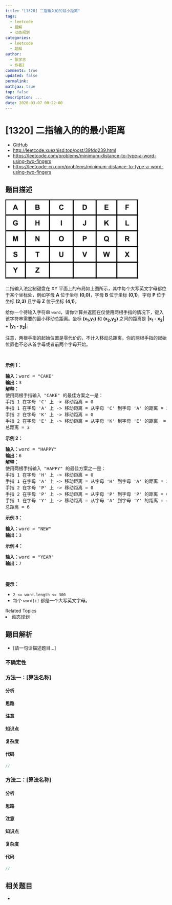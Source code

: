 ```yaml
---
title: "[1320] 二指输入的的最小距离"
tags:
  - leetcode
  - 题解
  - 动态规划
categories:
  - leetcode
  - 题解
author:
  - 张学志
  - 作者2
comments: true
updated: false
permalink:
mathjax: true
top: false
description: ...
date: 2020-03-07 00:22:00
---
```



# [1320] 二指输入的的最小距离
* [GitHub](https://github.com/algoboy101/LeetCodeCrowdsource/tree/master/_posts/QA/%5B1320%5D%20%E4%BA%8C%E6%8C%87%E8%BE%93%E5%85%A5%E7%9A%84%E7%9A%84%E6%9C%80%E5%B0%8F%E8%B7%9D%E7%A6%BB.md)
* http://leetcode.xuezhisd.top/post/39fdd239.html
* https://leetcode.com/problems/minimum-distance-to-type-a-word-using-two-fingers
* https://leetcode-cn.com/problems/minimum-distance-to-type-a-word-using-two-fingers


## 题目描述

<p><img alt="" src="https://raw.githubusercontent.com/algoboy101/LeetCodeCrowdsource/master/imgs/leetcode_keyboard.png" style="height: 250px; width: 417px;"></p>

<p>二指输入法定制键盘在 XY 平面上的布局如上图所示，其中每个大写英文字母都位于某个坐标处，例如字母&nbsp;<strong>A</strong>&nbsp;位于坐标&nbsp;<strong>(0,0)</strong>，字母&nbsp;<strong>B</strong>&nbsp;位于坐标&nbsp;<strong>(0,1)</strong>，字母&nbsp;<strong>P</strong>&nbsp;位于坐标&nbsp;<strong>(2,3)</strong>&nbsp;且字母 <strong>Z</strong>&nbsp;位于坐标&nbsp;<strong>(4,1)</strong>。</p>

<p>给你一个待输入字符串&nbsp;<code>word</code>，请你计算并返回在仅使用两根手指的情况下，键入该字符串需要的最小移动总距离。坐标&nbsp;<strong>(x<sub>1</sub>,y<sub>1</sub>)</strong> 和 <strong>(x<sub>2</sub>,y<sub>2</sub>)</strong> 之间的距离是&nbsp;<strong>|x<sub>1</sub> - x<sub>2</sub>| + |y<sub>1</sub> - y<sub>2</sub>|</strong>。&nbsp;</p>

<p>注意，两根手指的起始位置是零代价的，不计入移动总距离。你的两根手指的起始位置也不必从首字母或者前两个字母开始。</p>

<p>&nbsp;</p>

<p><strong>示例 1：</strong></p>

<pre><strong>输入：</strong>word = &quot;CAKE&quot;
<strong>输出：</strong>3
<strong>解释： 
</strong>使用两根手指输入 &quot;CAKE&quot; 的最佳方案之一是： 
手指 1 在字母 &#39;C&#39; 上 -&gt; 移动距离 = 0 
手指 1 在字母 &#39;A&#39; 上 -&gt; 移动距离 = 从字母 &#39;C&#39; 到字母 &#39;A&#39; 的距离 = 2 
手指 2 在字母 &#39;K&#39; 上 -&gt; 移动距离 = 0 
手指 2 在字母 &#39;E&#39; 上 -&gt; 移动距离 = 从字母 &#39;K&#39; 到字母 &#39;E&#39; 的距离  = 1 
总距离 = 3
</pre>

<p><strong>示例 2：</strong></p>

<pre><strong>输入：</strong>word = &quot;HAPPY&quot;
<strong>输出：</strong>6
<strong>解释： </strong>
使用两根手指输入 &quot;HAPPY&quot; 的最佳方案之一是：
手指 1 在字母 &#39;H&#39; 上 -&gt; 移动距离 = 0
手指 1 在字母 &#39;A&#39; 上 -&gt; 移动距离 = 从字母 &#39;H&#39; 到字母 &#39;A&#39; 的距离 = 2
手指 2 在字母 &#39;P&#39; 上 -&gt; 移动距离 = 0
手指 2 在字母 &#39;P&#39; 上 -&gt; 移动距离 = 从字母 &#39;P&#39; 到字母 &#39;P&#39; 的距离 = 0
手指 1 在字母 &#39;Y&#39; 上 -&gt; 移动距离 = 从字母 &#39;A&#39; 到字母 &#39;Y&#39; 的距离 = 4
总距离 = 6
</pre>

<p><strong>示例 3：</strong></p>

<pre><strong>输入：</strong>word = &quot;NEW&quot;
<strong>输出：</strong>3
</pre>

<p><strong>示例 4：</strong></p>

<pre><strong>输入：</strong>word = &quot;YEAR&quot;
<strong>输出：</strong>7
</pre>

<p>&nbsp;</p>

<p><strong>提示：</strong></p>

<ul>
	<li><code>2 &lt;= word.length &lt;= 300</code></li>
	<li>每个 <code>word[i]</code>&nbsp;都是一个大写英文字母。</li>
</ul>
<div><div>Related Topics</div><div><li>动态规划</li></div></div>


## 题目解析
* [请一句话描述题目...]

### 不确定性


### 方法一：[算法名称]

#### 分析

#### 思路

#### 注意

#### 知识点

#### 复杂度

#### 代码

```cpp
//
```


### 方法二：[算法名称]

#### 分析

#### 思路

#### 注意

#### 知识点

#### 复杂度

#### 代码

```cpp
//
```


## 相关题目
* 

